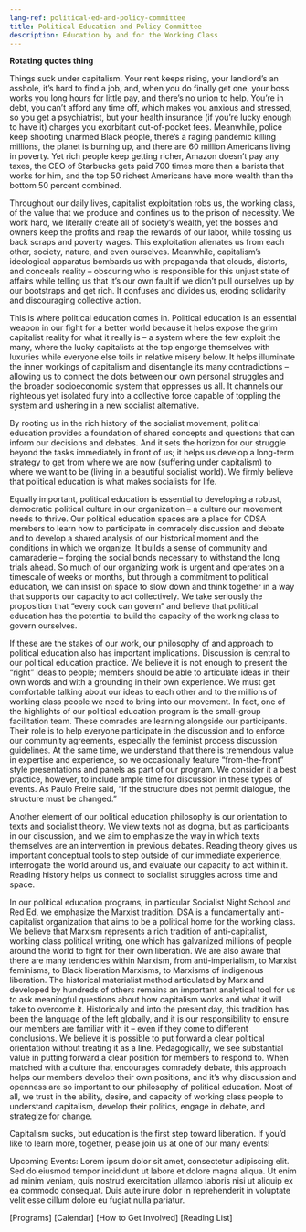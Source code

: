 ```yaml
---
lang-ref: political-ed-and-policy-committee
title: Political Education and Policy Committee
description: Education by and for the Working Class
---
```


**Rotating quotes thing**

Things suck under capitalism. Your rent keeps rising, your landlord’s an asshole, it’s hard to find a job, and, when you do finally get one, your boss works you long hours for little pay, and there’s no union to help. You’re in debt, you can’t afford any time off, which makes you anxious and stressed, so you get a psychiatrist, but your health insurance (if you’re lucky enough to have it) charges you exorbitant out-of-pocket fees. Meanwhile, police keep shooting unarmed Black people, there’s a raging pandemic killing millions, the planet is burning up, and there are 60 million Americans living in poverty. Yet rich people keep getting richer, Amazon doesn’t pay any taxes, the CEO of Starbucks gets paid 700 times more than a barista that works for him, and the top 50 richest Americans have more wealth than the bottom 50 percent combined.

Throughout our daily lives, capitalist exploitation robs us, the working class, of the value that we produce and confines us to the prison of necessity. We work hard, we literally create all of society’s wealth, yet the bosses and owners keep the profits and reap the rewards of our labor, while tossing us back scraps and poverty wages. This exploitation alienates us from each other, society, nature, and even ourselves. Meanwhile, capitalism’s ideological apparatus bombards us with propaganda that clouds, distorts, and conceals reality – obscuring who is responsible for this unjust state of affairs while telling us that it’s our own fault if we didn’t pull ourselves up by our bootstraps and get rich. It confuses and divides us, eroding solidarity and discouraging collective action.

This is where political education comes in. Political education is an essential weapon in our fight for a better world because it helps expose the grim capitalist reality for what it really is – a system where the few exploit the many, where the lucky capitalists at the top engorge themselves with luxuries while everyone else toils in relative misery below. It helps illuminate the inner workings of capitalism and disentangle its many contradictions – allowing us to connect the dots between our own personal struggles and the broader socioeconomic system that oppresses us all. It channels our righteous yet isolated fury into a collective force capable of toppling the system and ushering in a new socialist alternative.

By rooting us in the rich history of the socialist movement, political education provides a foundation of shared concepts and questions that can inform our decisions and debates. And it sets the horizon for our struggle beyond the tasks immediately in front of us; it helps us develop a long-term strategy to get from where we are now (suffering under capitalism) to where we want to be (living in a beautiful socialist world). We firmly believe that political education is what makes socialists for life.

Equally important, political education is essential to developing a robust, democratic political culture in our organization – a culture our movement needs to thrive. Our political education spaces are a place for CDSA members to learn how to participate in comradely discussion and debate and to develop a shared analysis of our historical moment and the conditions in which we organize. It builds a sense of community and camaraderie – forging the social bonds necessary to withstand the long trials ahead. So much of our organizing work is urgent and operates on a timescale of weeks or months, but through a commitment to political education, we can insist on space to slow down and think together in a way that supports our capacity to act collectively. We take seriously the proposition that “every cook can govern” and believe that political education has the potential to build the capacity of the working class to govern ourselves.

If these are the stakes of our work, our philosophy of and approach to political education also has important implications. Discussion is central to our political education practice. We believe it is not enough to present the “right” ideas to people; members should be able to articulate ideas in their own words and with a grounding in their own experience. We must get comfortable talking about our ideas to each other and to the millions of working class people we need to bring into our movement. In fact, one of the highlights of our political education program is the small-group facilitation team. These comrades are learning alongside our participants. Their role is to help everyone participate in the discussion and to enforce our community agreements, especially the feminist process discussion guidelines. At the same time, we understand that there is tremendous value in expertise and experience, so we occasionally feature “from-the-front” style presentations and panels as part of our program. We consider it a best practice, however, to include ample time for discussion in these types of events. As Paulo Freire said, “If the structure does not permit dialogue, the structure must be changed.”

Another element of our political education philosophy is our orientation to texts and socialist theory. We view texts not as dogma, but as participants in our discussion, and we aim to emphasize the way in which texts themselves are an intervention in previous debates. Reading theory gives us important conceptual tools to step outside of our immediate experience, interrogate the world around us, and evaluate our capacity to act within it. Reading history helps us connect to socialist struggles across time and space.

In our political education programs, in particular Socialist Night School and Red Ed, we emphasize the Marxist tradition. DSA is a fundamentally anti-capitalist organization that aims to be a political home for the working class. We believe that Marxism represents a rich tradition of anti-capitalist, working class political writing, one which has galvanized millions of people around the world to fight for their own liberation. We are also aware that there are many tendencies within Marxism, from anti-imperialism, to Marxist feminisms, to Black liberation Marxisms, to Marxisms of indigenous liberation. The historical materialist method articulated by Marx and developed by hundreds of others remains an important analytical tool for us to ask meaningful questions about how capitalism works and what it will take to overcome it. Historically and into the present day, this tradition has been the language of the left globally, and it is our responsibility to ensure our members are familiar with it – even if they come to different conclusions. We believe it is possible to put forward a clear political orientation without treating it as a line. Pedagogically, we see substantial value in putting forward a clear position for members to respond to. When matched with a culture that encourages comradely debate, this approach helps our members develop their own positions, and it’s why discussion and openness are so important to our philosophy of political education. Most of all, we trust in the ability, desire, and capacity of working class people to understand capitalism, develop their politics, engage in debate, and strategize for change.

Capitalism sucks, but education is the first step toward liberation. If you’d like to learn more, together, please join us at one of our many events!

Upcoming Events:
Lorem ipsum dolor sit amet, consectetur adipiscing elit.
Sed do eiusmod tempor incididunt ut labore et dolore magna aliqua.
Ut enim ad minim veniam, quis nostrud exercitation ullamco laboris nisi ut aliquip ex ea commodo consequat.
Duis aute irure dolor in reprehenderit in voluptate velit esse cillum dolore eu fugiat nulla pariatur.

[Programs] [Calendar] [How to Get Involved] [Reading List]
